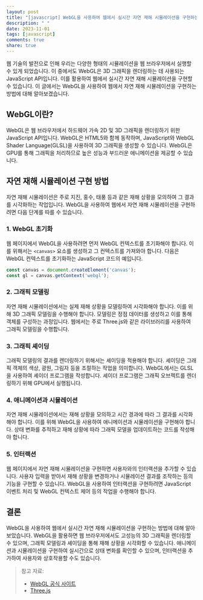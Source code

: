 ```yaml
---
layout: post
title: "[javascript] WebGL을 사용하여 웹에서 실시간 자연 재해 시뮬레이션을 구현하는 방법"
description: " "
date: 2023-11-01
tags: [javascript]
comments: true
share: true
---
```


웹 기술의 발전으로 인해 우리는 다양한 형태의 시뮬레이션을 웹 브라우저에서 실행할 수 있게 되었습니다. 이 중에서도 WebGL은 3D 그래픽을 렌더링하는 데 사용되는 JavaScript API입니다. 이를 활용하여 웹에서 실시간 자연 재해 시뮬레이션을 구현할 수 있습니다. 이 글에서는 WebGL을 사용하여 웹에서 자연 재해 시뮬레이션을 구현하는 방법에 대해 알아보겠습니다.

## WebGL이란?

WebGL은 웹 브라우저에서 하드웨어 가속 2D 및 3D 그래픽을 렌더링하기 위한 JavaScript API입니다. WebGL은 HTML5와 함께 동작하며, JavaScript와 WebGL Shader Language(GLSL)을 사용하여 3D 그래픽을 생성할 수 있습니다. WebGL은 GPU를 통해 그래픽을 처리하므로 높은 성능과 부드러운 애니메이션을 제공할 수 있습니다.

## 자연 재해 시뮬레이션 구현 방법

자연 재해 시뮬레이션은 주로 지진, 홍수, 태풍 등과 같은 재해 상황을 모의하여 그 결과를 시각화하는 작업입니다. WebGL을 사용하여 웹에서 자연 재해 시뮬레이션을 구현하려면 다음 단계를 따를 수 있습니다.

### 1. WebGL 초기화

웹 페이지에서 WebGL을 사용하려면 먼저 WebGL 컨텍스트를 초기화해야 합니다. 이를 위해서는 `<canvas>` 요소를 생성하고 그 컨텍스트를 가져와야 합니다. 다음은 WebGL 컨텍스트를 초기화하는 JavaScript 코드의 예입니다.

```javascript
const canvas = document.createElement('canvas');
const gl = canvas.getContext('webgl');
```

### 2. 그래픽 모델링

자연 재해 시뮬레이션에서는 실제 재해 상황을 모델링하여 시각화해야 합니다. 이를 위해 3D 그래픽 모델링을 수행해야 합니다. 모델링은 정점 데이터를 생성하고 이를 통해 객체를 구성하는 과정입니다. 웹에서는 주로 Three.js와 같은 라이브러리를 사용하여 그래픽 모델링을 수행합니다.

### 3. 그래픽 셰이딩

그래픽 모델링의 결과를 렌더링하기 위해서는 셰이딩을 적용해야 합니다. 셰이딩은 그래픽 객체의 색상, 광원, 그림자 등을 조절하는 작업을 의미합니다. WebGL에서는 GLSL을 사용하여 셰이더 프로그램을 작성합니다. 셰이더 프로그램은 그래픽 오브젝트를 렌더링하기 위해 GPU에서 실행됩니다.

### 4. 애니메이션과 시뮬레이션

자연 재해 시뮬레이션에서는 재해 상황을 모의하고 시간 경과에 따라 그 결과를 시각화해야 합니다. 이를 위해 WebGL을 사용하여 애니메이션과 시뮬레이션을 구현해야 합니다. 상태 변화를 추적하고 재해 상황에 따라 그래픽 모델을 업데이트하는 코드를 작성해야 합니다.

### 5. 인터랙션

웹 페이지에서 자연 재해 시뮬레이션을 구현하면 사용자와의 인터랙션을 추가할 수 있습니다. 사용자 입력을 받아서 재해 상황을 변경하거나 시뮬레이션 결과를 조작하는 등의 기능을 구현할 수 있습니다. WebGL을 사용하여 인터랙션을 구현하려면 JavaScript 이벤트 처리 및 WebGL 컨텍스트 제어 등의 작업을 수행해야 합니다.

## 결론

WebGL을 사용하여 웹에서 실시간 자연 재해 시뮬레이션을 구현하는 방법에 대해 알아보았습니다. WebGL을 활용하면 웹 브라우저에서도 고성능의 3D 그래픽을 렌더링할 수 있으며, 그래픽 모델링과 셰이딩을 통해 재해 상황을 시각화할 수 있습니다. 애니메이션과 시뮬레이션을 구현하여 실시간으로 상태 변화를 확인할 수 있으며, 인터랙션을 추가하여 사용자와 상호작용할 수도 있습니다.

> 참고 자료:
> - [WebGL 공식 사이트](https://www.khronos.org/webgl/)
> - [Three.js](https://threejs.org/)